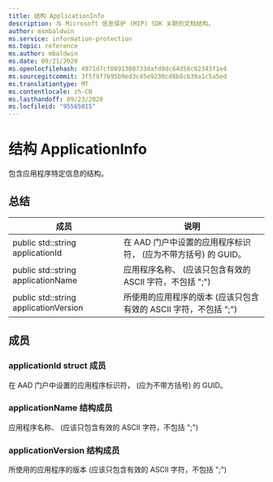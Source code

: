 ```yaml
---
title: 结构 ApplicationInfo
description: 与 Microsoft 信息保护 (MIP) SDK 关联的文档结构。
author: msmbaldwin
ms.service: information-protection
ms.topic: reference
ms.author: mbaldwin
ms.date: 09/21/2020
ms.openlocfilehash: 4971d7cf0891308733dafd0dc64d58c02343f1e4
ms.sourcegitcommit: 3f5f9f7695b9ed3c45e9230cd8b8cb39a1c5a5ed
ms.translationtype: MT
ms.contentlocale: zh-CN
ms.lasthandoff: 09/23/2020
ms.locfileid: "95565015"
---
```

# <a name="struct-applicationinfo"></a>结构 ApplicationInfo 
包含应用程序特定信息的结构。
  
## <a name="summary"></a>总结
 成员                        | 说明                                
--------------------------------|---------------------------------------------
public std::string applicationId  |  在 AAD 门户中设置的应用程序标识符， (应为不带方括号) 的 GUID。
public std::string applicationName  |  应用程序名称、 (应该只包含有效的 ASCII 字符，不包括 ";") 
public std::string applicationVersion  |  所使用的应用程序的版本 (应该只包含有效的 ASCII 字符，不包括 ";") 
  
## <a name="members"></a>成员
  
### <a name="applicationid-struct-member"></a>applicationId struct 成员
在 AAD 门户中设置的应用程序标识符， (应为不带方括号) 的 GUID。
  
### <a name="applicationname-struct-member"></a>applicationName 结构成员
应用程序名称、 (应该只包含有效的 ASCII 字符，不包括 ";") 
  
### <a name="applicationversion-struct-member"></a>applicationVersion 结构成员
所使用的应用程序的版本 (应该只包含有效的 ASCII 字符，不包括 ";") 